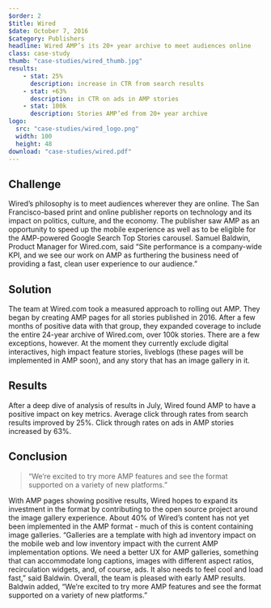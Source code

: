 ```yaml
---
$order: 2
$title: Wired
$date: October 7, 2016
$category: Publishers
headline: Wired AMP’s its 20+ year archive to meet audiences online
class: case-study
thumb: "case-studies/wired_thumb.jpg"
results:
    - stat: 25%
      description: increase in CTR from search results
    - stat: +63%
      description: in CTR on ads in AMP stories
    - stat: 100k
      description: Stories AMP’ed from 20+ year archive
logo:
  src: "case-studies/wired_logo.png"
  width: 100
  height: 48
download: "case-studies/wired.pdf"
---
```


<div class="img-right">
    <amp-img width="800" height="1371" layout="responsive" src="/static/img/case-studies/wired_framed.png"></amp-img>
</div>

## Challenge

Wired’s philosophy is to meet audiences wherever they are online. The San Francisco-based print and online publisher reports on technology and its impact on politics, culture, and the economy. The publisher saw AMP as an opportunity to speed up the mobile experience as well as to be eligible for the AMP-powered Google Search Top Stories carousel. Samuel Baldwin, Product Manager for Wired.com, said “Site performance is a company-wide KPI, and we see our work on AMP as furthering the business need of providing a fast, clean user experience to our audience.”

## Solution

The team at Wired.com took a measured approach to rolling out AMP. They began by creating AMP pages for all stories published in 2016. After a few months of positive data with that group, they expanded coverage to include the entire 24-year archive of Wired.com, over 100k stories. There are a few exceptions, however. At the moment they currently exclude digital interactives, high impact feature stories, liveblogs (these pages will be implemented in AMP soon), and any story that has an image gallery in it.

## Results

After a deep dive of analysis of results in July, Wired found AMP to have a positive impact on key metrics. Average click through rates from search results improved by 25%. Click through rates on ads in AMP stories increased by 63%.

## Conclusion

<div class="img-left">
    <amp-img width="800" height="1371" layout="responsive" src="/static/img/case-studies/wired_framed2.png"></amp-img>
</div>

> “We’re excited to try more AMP features and see the format supported on a variety of new platforms.”

With AMP pages showing positive results, Wired hopes to expand its investment in the format by contributing to the open source project around the image gallery experience. About 40% of Wired’s content has not yet been implemented in the AMP format - much of this is content containing image galleries. “Galleries are a template with high ad inventory impact on the mobile web and low inventory impact with the current AMP implementation options. We need a better UX for AMP galleries, something that can accommodate long captions, images with different aspect ratios, recirculation widgets, and, of course, ads. It also needs to feel cool and load fast,” said Baldwin. Overall, the team is pleased with early AMP results. Baldwin added, “We’re excited to try more AMP features and see the format supported on a variety of new platforms.”
